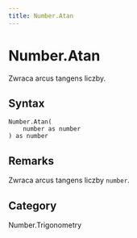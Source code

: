 ```yaml
---
title: Number.Atan
---
```


# Number.Atan


Zwraca arcus tangens liczby.


## Syntax

```powerquery
Number.Atan(
    number as number
) as number
```


## Remarks

Zwraca arcus tangens liczby <code>number</code>.



## Category
Number.Trigonometry
